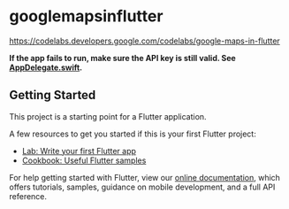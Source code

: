 # googlemapsinflutter

https://codelabs.developers.google.com/codelabs/google-maps-in-flutter

**If the app fails to run, make sure the API key is still valid. See [AppDelegate.swift](ios/Runner/AppDelegate.swift).**

## Getting Started

This project is a starting point for a Flutter application.

A few resources to get you started if this is your first Flutter project:

- [Lab: Write your first Flutter app](https://flutter.dev/docs/get-started/codelab)
- [Cookbook: Useful Flutter samples](https://flutter.dev/docs/cookbook)

For help getting started with Flutter, view our
[online documentation](https://flutter.dev/docs), which offers tutorials,
samples, guidance on mobile development, and a full API reference.
